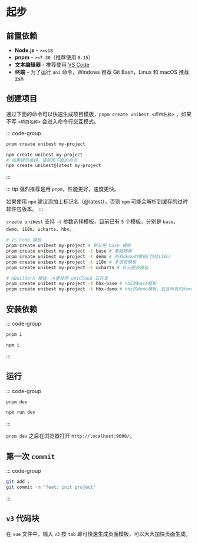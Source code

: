 # 起步

## 前置依赖

- **Node.js** - `>=v18`
- **pnpm** - `>=7.30`（推荐使用 `8.15`）
- **文本编辑器** - 推荐使用 [VS Code](https://code.visualstudio.com/)
- **终端** - 为了运行 `uni` 命令，Windows 推荐 Git Bash，Linux 和 macOS 推荐 zsh

## 创建项目

通过下面的命令可以快速生成项目模版，`pnpm create unibest <项目名称>` ，如果不写 `<项目名称>` 会进入命令行交互模式。

::: code-group

```bash [pnpm]
pnpm create unibest my-project
```

```bash [npm]
npm create unibest my-project
# 如果提示报错，请使用下面的命令
npm create unibest@latest my-project
```

:::

::: tip
强烈推荐是用 `pnpm`，性能更好，速度更快。

如果使用 `npm` 建议添加上标记名（@latest），否则 `npm` 可能会解析到缓存的过时软件包版本。
:::

`create unibest` 支持 `-t` 参数选择模板，目前已有 `5` 个模板，分别是 `base`、`demo`、`i18n`、`ucharts`、`hbx`。

```sh
# VS Code 模板
pnpm create unibest my-project # 默认用 base 模板
pnpm create unibest my-project -t base # 基础模板
pnpm create unibest my-project -t demo # 所有demo的模板(包括i18n)
pnpm create unibest my-project -t i18n # 多语言模板
pnpm create unibest my-project -t ucharts # 秋云图表模板

# HBuilderX 模板，方便使用 uniCloud 云开发
pnpm create unibest my-project -t hbx-base # hbx的base模板
pnpm create unibest my-project -t hbx-demo # hbx的demo模板，包含所有的demo
```

## 安装依赖

::: code-group

```bash [pnpm]
pnpm i
```

```bash [npm]
npm i
```

:::

## 运行

::: code-group

```bash [pnpm]
pnpm dev
```

```bash [npm]
npm run dev
```

:::

`pnpm dev` 之后在浏览器打开 `http://localhost:9000/`。

## 第一次 `commit`

::: code-group

```bash
git add .
git commit -m "feat: init project"
```

:::

## `v3` 代码块

在 `vue` 文件中，输入 `v3` 按 `tab` 即可快速生成页面模板，可以大大加快页面生成。
